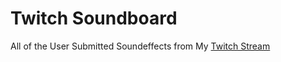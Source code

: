 # Twitch Soundboard

All of the User Submitted Soundeffects from My [Twitch Stream](https://www.twitch.tv/beginbot)
